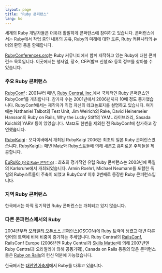 ```yaml
---
layout: page
title: "Ruby 콘퍼런스"
lang: ko
---
```


세계의 Ruby 개발자들은 더욱더 활발하게 콘퍼런스에 참여하고 있습니다.
콘퍼런스에서는 Ruby에서 작업 중인 내용의 공유, Ruby의 미래에 대한 토론, Ruby
커뮤니티의 뉴비의 환영 등을 함께합니다.

[RubyConferences.org][rc]는 Ruby 커뮤니티에서 함께 제작하고 있는
Ruby에 대한 콘퍼런스 목록입니다. 이곳에서는 행사일, 장소, CFP(발표 신청)와
등록 정보를 찾아볼 수 있습니다.

### 주요 Ruby 콘퍼런스

[RubyConf][1]
: 2001부터 매년, [Ruby Central, Inc.][2]에서 국제적인 Ruby 콘퍼런스인
  RubyConf를 개최합니다. 참가자 수는 2001년에서 2006년까지 10배 정도
  증가했습니다. RubyConf에서는 제작자가 직접 자신의 테크놀로지를 설명하고
  있습니다. 여기에는 Nathaniel Talbot의 Test Unit, Jim Weirich의 Rake,
  David Heinemeier Hansson의 Ruby on Rails, Why the Lucky Stiff의 YAML
  라이브러리, Sasada Koichi의 YARV 등이 있었습니다. Matz도 한번을
  제외한 전 RubyConf에 참가하고 강연했습니다.

[RubyKaigi][3]
: 오다이바에서 개최된 RubyKaigi 2006은 최초의 일본 Ruby 콘퍼런스였습니다.
  RubyKaigi는 매년 Matz와 Ruby스트들에 의해 새롭고 흥미로운 주제들을
  제공합니다.

[EuRuKo <small>(유럽 Ruby 콘퍼런스)</small>][4]
: 최초의 정기적인 유럽 Ruby 콘퍼런스는 2003년에 독일의 Karlsruhe에서
  개최되었습니다. Armin Roehrl, Michael Neumann를 포함한 독일의 Ruby스트들이
  주축이 되었고 RubyConf 이후 2번째로 등장한 Ruby 콘퍼런스입니다.

### 지역 Ruby 콘퍼런스

한국에서는 아직 정기적인 Ruby 콘퍼런스는 개최되고 있지 않습니다.

### 다른 콘퍼런스에서의 Ruby

2004년부터 [오라일리 오픈소스 콘퍼런스][10](OSCON)에 Ruby 트랙이 생겼고 매년
다른 언어의 트랙에 비해 비중이 증가하는 추세입니다. Ruby Central의
[RailsConf][12], RailsConf Europe (2006년엔 Ruby Central과
[Skills Matter][14]에 의해 2007년엔 Ruby Central과 오라일리에 의해 공동기획),
Canada on Rails 등등의 많은 콘퍼런스들은 [Ruby on Rails][11]의 헌신 덕분에
가능했습니다.


한국에서는 [대안언어축제](http://www.pnakorea.org/)에서 Ruby를 다루고 있습니다.


[rc]: http://rubyconferences.org/
[1]: http://rubyconf.org/
[2]: http://rubycentral.org
[3]: http://rubykaigi.org/
[4]: http://euruko.org
[5]: http://www.osdc.com.au/
[10]: http://conferences.oreillynet.com/os2006/
[11]: http://www.rubyonrails.org
[12]: http://www.railsconf.org
[14]: http://www.skillsmatter.com
